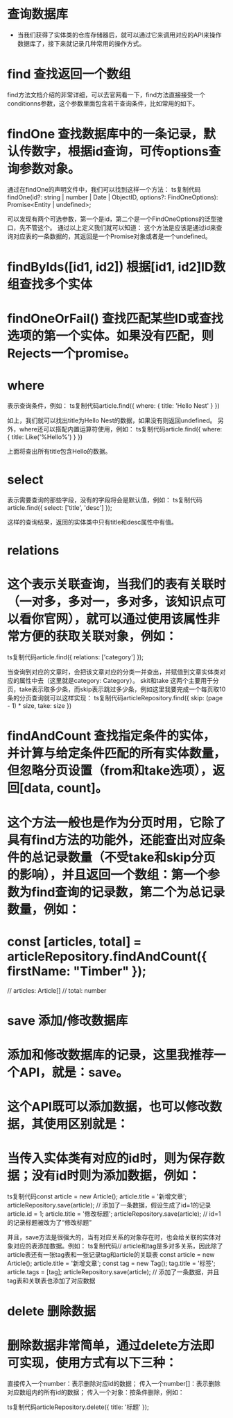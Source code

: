 # 查询数据库
* 当我们获得了实体类的仓库存储器后，就可以通过它来调用对应的API来操作数据库了，接下来就记录几种常用的操作方式。
# find 查找返回一个数组
find方法文档介绍的非常详细，可以去官网看一下，find方法直接接受一个conditionns参数，这个参数里面包含若干查询条件，比如常用的如下。

# findOne 查找数据库中的一条记录，默认传数字，根据id查询，可传options查询参数对象。
通过在findOne的声明文件中，我们可以找到这样一个方法：
ts复制代码findOne(id?: string | number | Date | ObjectID, options?: FindOneOptions<Entity>): Promise<Entity | undefined>;

可以发现有两个可选参数，第一个是id，第二个是一个FindOneOptions的泛型接口，先不管这个。
通过以上定义我们就可以知道：
这个方法是应该是通过id来查询对应表的一条数据的，其返回是一个Promise对象或者是一个undefined。

# findByIds([id1, id2])  根据[id1, id2]ID数组查找多个实体

# findOneOrFail() 查找匹配某些ID或查找选项的第一个实体。如果没有匹配，则Rejects一个promise。

# where
表示查询条件，例如：
ts复制代码article.find({ where: { title: 'Hello Nest' } })

如上，我们就可以找出title为Hello Nest的数据，如果没有则返回undefined。
另外，where还可以搭配内置运算符使用，例如：
ts复制代码article.find({ where: { title: Like('%Hello%') } })

上面将查出所有title包含Hello的数据。
# select
表示需要查询的那些字段，没有的字段将会是默认值，例如：
ts复制代码article.find({ select: ['title', 'desc'] });

这样的查询结果，返回的实体类中只有title和desc属性中有值。
# relations
# 这个表示关联查询，当我们的表有关联时（一对多，多对一，多对多，该知识点可以看你官网），就可以通过使用该属性非常方便的获取关联对象，例如：
ts复制代码article.find({ relations: ['category'] });

当查询到对应的文章时，会把该文章对应的分类一并查出，并赋值到文章实体类对应的属性中去（这里就是category: Category）。
skit和take 这两个主要用于分页，take表示取多少条，而skip表示跳过多少条，例如这里我要完成一个每页取10条的分页查询就可以这样实现：
ts复制代码articleRepository.find({
    skip: (page - 1) * size,
    take: size
})

# findAndCount 查找指定条件的实体，并计算与给定条件匹配的所有实体数量，但忽略分页设置（from和take选项），返回[data, count]。
# 这个方法一般也是作为分页时用，它除了具有find方法的功能外，还能查出对应条件的总记录数量（不受take和skip分页的影响），并且返回一个数组：第一个参数为find查询的记录数，第二个为总记录数量，例如：
# const [articles, total] = articleRepository.findAndCount({ firstName: "Timber" });
// articles: Article[]
// total: number

# save 添加/修改数据库
# 添加和修改数据库的记录，这里我推荐一个API，就是：save。
# 这个API既可以添加数据，也可以修改数据，其使用区别就是：
# 当传入实体类有对应的id时，则为保存数据；没有id时则为添加数据，例如：
ts复制代码const article = new Article();
article.title = '新增文章';
articleRepository.save(article); // 添加了一条数据，假设生成了id=1的记录
article.id = 1;
article.title = '修改标题';
articleRepository.save(article); // id=1的记录标题被改为了“修改标题”

并且，save方法是很强大的，当有对应关系的对象存在时，也会给关联的实体对象对应的表添加数据。例如：
ts复制代码// article和tag是多对多关系，因此除了article表还有一张tag表和一张记录tag和article的关联表
const article = new Article();
article.title = '新增文章';
const tag = new Tag();
tag.title = '标签';
article.tags = [tag];
articleRepository.save(article); // 添加了一条数据，并且tag表和关联表也添加了对应数据

# delete 删除数据
# 删除数据非常简单，通过delete方法即可实现，使用方式有以下三种：

直接传入一个number：表示删除对应id的数据；
传入一个number[]：表示删除对应数组内的所有id的数据；
传入一个对象：按条件删除，例如：

ts复制代码articleRepository.delete({
    title: '标题'
});

